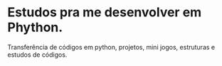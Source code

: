 # Estudos pra me desenvolver em Phython.
Transferência de códigos em python, projetos, mini jogos, estruturas e estudos de códigos. 
